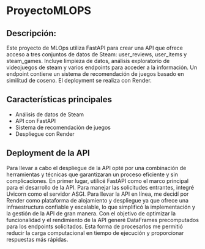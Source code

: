 # ProyectoMLOPS

## Descripción:

Este proyecto de MLOps utiliza FastAPI para crear una API que ofrece acceso a tres conjuntos de datos de Steam: user_reviews, user_items y steam_games. Incluye limpieza de datos, 
análisis exploratorio de videojuegos de steam y varios endpoints para acceder a la información. Un endpoint contiene un sistema de recomendación de juegos basado en similitud de coseno. 
El deployment se realiza con Render.

## Características principales

- Análisis de datos de Steam
- API con FastAPI
- Sistema de recomendación de juegos
- Despliegue con Render

## Deployment de la API

Para llevar a cabo el despliegue de la API opté por una combinación de herramientas y técnicas que garantizaran un proceso eficiente y sin complicaciones.
En primer lugar, utilicé FastAPI como el marco principal para el desarrollo de la API. Para manejar las solicitudes entrantes, integré Uvicorn como el servidor ASGI. Para llevar la API en línea, me decidí por Render como plataforma de alojamiento y despliegue ya que ofrece una infraestructura confiable y escalable, lo que simplificó la implementación y la gestión de la API de gran manera.
Con el objetivo de optimizar la funcionalidad y el rendimiento de la API generé DataFrames precomputados para los endpoints solicitados. Esta forma de procesarlos me permitió reducir la carga computacional en tiempo de ejecución y proporcionar respuestas más rápidas.

